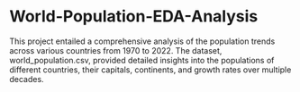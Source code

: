 # World-Population-EDA-Analysis
This project entailed a comprehensive analysis of the population trends across various countries from 1970 to 2022. The dataset, world_population.csv, provided detailed insights into the populations of different countries, their capitals, continents, and growth rates over multiple decades.
